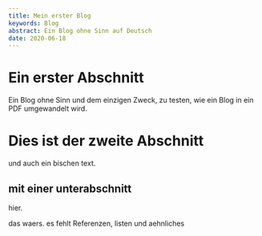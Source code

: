 ```yaml
---
title: Mein erster Blog
keywords: Blog
abstract: Ein Blog ohne Sinn auf Deutsch
date: 2020-06-18
---
```


# Ein erster Abschnitt
Ein Blog ohne Sinn und dem einzigen Zweck, zu testen, wie ein Blog in 
ein PDF umgewandelt wird.

# Dies ist der zweite Abschnitt
und auch ein bischen text.

## mit einer unterabschnitt
hier.

das waers. es fehlt Referenzen, listen und aehnliches
